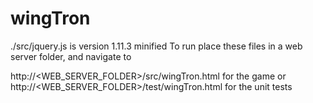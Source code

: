 # wingTron 
./src/jquery.js is version 1.11.3 minified
To run place these files in a web server folder, and navigate to

http://<WEB_SERVER_FOLDER>/src/wingTron.html for the game or
http://<WEB_SERVER_FOLDER>/test/wingTron.html for the unit tests